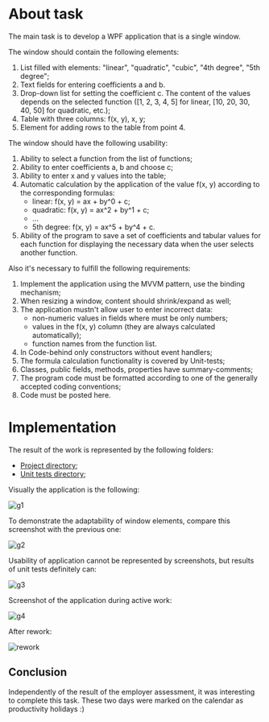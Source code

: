 # About task
The main task is to develop a WPF application that is a single window.

The window should contain the following elements:

1. List filled with elements: "linear", "quadratic", "cubic", "4th degree", "5th degree";
2. Text fields for entering coefficients a and b.
3. Drop-down list for setting the coefficient c. The content of the values depends on the selected function ([1, 2, 3, 4, 5] for linear, [10, 20, 30, 40, 50] for quadratic, etc.);
4. Table with three columns: f(x, y), x, y;
5. Element for adding rows to the table from point 4.

The window should have the following usability:

1. Ability to select a function from the list of functions;
2. Ability to enter coefficients a, b and choose c;
3. Ability to enter x and y values into the table;
4. Automatic calculation by the application of the value f(x, y) according to the corresponding formulas:
    + linear: f(x, y) = ax + by^0 + c;
    + quadratic: f(x, y) = ax^2 + by^1 + c;
    + ...
    + 5th degree: f(x, y) = ax^5 + by^4 + c.
5. Ability of the program to save a set of coefficients and tabular values for each function for displaying the necessary data when the user selects another function.

Also it's necessary to fulfill the following requirements:

1. Implement the application using the MVVM pattern, use the binding mechanism;
2. When resizing a window, content should shrink/expand as well;
3. The application mustn't allow user to enter incorrect data:
    + non-numeric values in fields where must be only numbers;
    + values in the f(x, y) column (they are always calculated automatically);
    + function names from the function list.
4. In Code-behind only constructors without event handlers;
5. The formula calculation functionality is covered by Unit-tests;
6. Classes, public fields, methods, properties have summary-comments;
7. The program code must be formatted according to one of the generally accepted coding conventions;
8. Code must be posted here.

# Implementation
The result of the work is represented by the following folders:

+ [Project directory](https://github.com/Stix-tomsk/Test-task/tree/main/Test-task);
+ [Unit tests directory](https://github.com/Stix-tomsk/Test-task/tree/main/UnitTests);

Visually the application is the following:

![g1](https://user-images.githubusercontent.com/57837079/173204739-c58ec718-0c55-49cb-b31b-78cd7c1e1034.png)

To demonstrate the adaptability of window elements, compare this screenshot with the previous one:

![g2](https://user-images.githubusercontent.com/57837079/173204785-6d6395ea-dc00-4caf-9982-6ef38dae048a.png)

Usability of application cannot be represented by screenshots, but results of unit tests definitely can:

![g3](https://user-images.githubusercontent.com/57837079/173204931-2dced430-0a04-4c49-912d-ef085038ffc9.png)

Screenshot of the application during active work:

![g4](https://user-images.githubusercontent.com/57837079/173205023-68049669-3737-457e-aeb1-8ec37434bf47.png)

After rework:

![rework](https://user-images.githubusercontent.com/57837079/174471882-89dd4127-84fa-408f-9fec-a0910f641a3f.png)


## Conclusion
Independently of the result of the employer assessment, it was interesting to complete this task. These two days were marked on the calendar as productivity holidays :)
